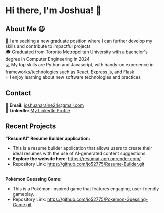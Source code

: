 # Hi there, I'm Joshua! 👋

## About Me 😃
🚀 I am seeking a new graduate position where I can further develop my skills and contribute to impactful projects <br />
🎓 Graduated from Toronto Metropolitan University with a bachelor's degree in Computer Engineering in 2024 <br />
💻 My top skills are Python and Javascript, with hands-on experience in frameworks/technologies such as React, Express.js, and Flask  <br />
💡 I enjoy learning about new software technologies and practices

## Contact
📧 **Email:** joshuanaraine24@gmail.com <br />
🔗 **LinkedIn:** [My LinkedIn Profile](https://www.linkedin.com/in/josh-naraine/)<br />

## Recent Projects
**"ResumAI" Resume Builder application:** <br />
* This is a resume builder application that allows users to create their ideal resumes with the use of AI-generated content suggestions. 
* **Explore the website here**: https://resumai-app.onrender.com/
* Repository Link: https://github.com/jo52775/Resume-Builder.git <br /><br />

**Pokémon Guessing Game:** <br />
* This is a Pokémon-inspired game that features engaging, user-friendly gameplay. <br />
* Repository Link: https://github.com/jo52775/Pokemon-Guessing-Game.git <br /><br />



<!--
**jo52775/jo52775** is a ✨ _special_ ✨ repository because its `README.md` (this file) appears on your GitHub profile.

Here are some ideas to get you started:

- 🔭 I’m currently working on ...
- 🌱 I’m currently learning ...
- 👯 I’m looking to collaborate on ...
- 🤔 I’m looking for help with ...
- 💬 Ask me about ...
- 📫 How to reach me: ...
- 😄 Pronouns: ...
- ⚡ Fun fact: ...
-->
